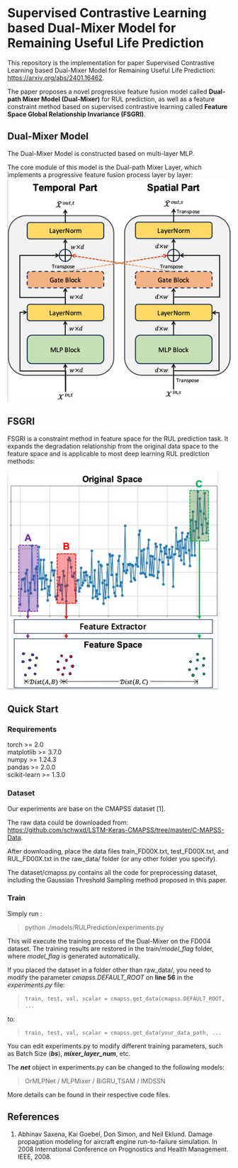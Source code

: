 # Supervised Contrastive Learning based Dual-Mixer Model for Remaining Useful Life Prediction
This repository is the implementation for paper Supervised Contrastive Learning based Dual-Mixer Model for Remaining Useful Life Prediction: https://arxiv.org/abs/2401.16462. 

The paper proposes a novel progressive feature fusion model called **Dual-path Mixer Model (Dual-Mixer)** for RUL prediction, 
as well as a feature constraint method based on supervised contrastive learning called **Feature Space Global Relationship Invariance (FSGRI)**.

## Dual-Mixer Model
The Dual-Mixer Model is constructed based on multi-layer MLP. 

The core module of this model is the Dual-path Mixer Layer, which implements a progressive feature fusion process layer by layer:
![Layer Structure](.assets/layer_structure.png "Dual-Mixer Layer")

## FSGRI
FSGRI is a constraint method in feature space for the RUL prediction task. It expands the degradation relationship 
from the original data space to the feature space and is applicable to most deep learning RUL prediction methods:

![FSGRI](.assets/FSGRI.png "FSGRI")

## Quick Start

### Requirements
torch >= 2.0  
matplotlib >= 3.7.0  
numpy >= 1.24.3  
pandas >= 2.0.0  
scikit-learn >= 1.3.0

### Dataset
Our experiments are base on the CMAPSS dataset [1]. 

The raw data could be downloaded from: https://github.com/schwxd/LSTM-Keras-CMAPSS/tree/master/C-MAPSS-Data.

After downloading, place the data files train_FD00X.txt, test_FD00X.txt, 
and RUL_FD00X.txt in the raw_data/ folder (or any other folder you specify).

The dataset/cmapss.py contains all the code for preprocessing dataset, including the Gaussian Threshold Sampling method proposed
in this paper.

### Train
Simply run :
> python ./models/RULPrediction/experiments.py

This will execute the training process of the Dual-Mixer on the FD004 dataset. The training results are restored in
the train/*model_flag* folder, where *model_flag* is generated automatically.

If you placed the dataset in a folder other than raw_data/, you need to modify the parameter 
*cmapss.DEFAULT_ROOT* on **line 56** in the *experiments.py* file:
>     train, test, val, scalar = cmapss.get_data(cmapss.DEFAULT_ROOT, ...

to:
>     train, test, val, scalar = cmapss.get_data(your_data_path, ...

You can edit experiments.py to modify different training parameters, such as Batch Size (***bs***), ***mixer_layer_num***, etc.

The ***net*** object in experiments.py can be changed to the following models:
> OrMLPNet / MLPMixer / BiGRU_TSAM / IMDSSN

More details can be found in their respective code files.


## References
1. Abhinav Saxena, Kai Goebel, Don Simon, and Neil Eklund. Damage propagation modeling for aircraft engine run-to-failure simulation. In
2008 International Conference on Prognostics and Health Management. IEEE, 2008.
